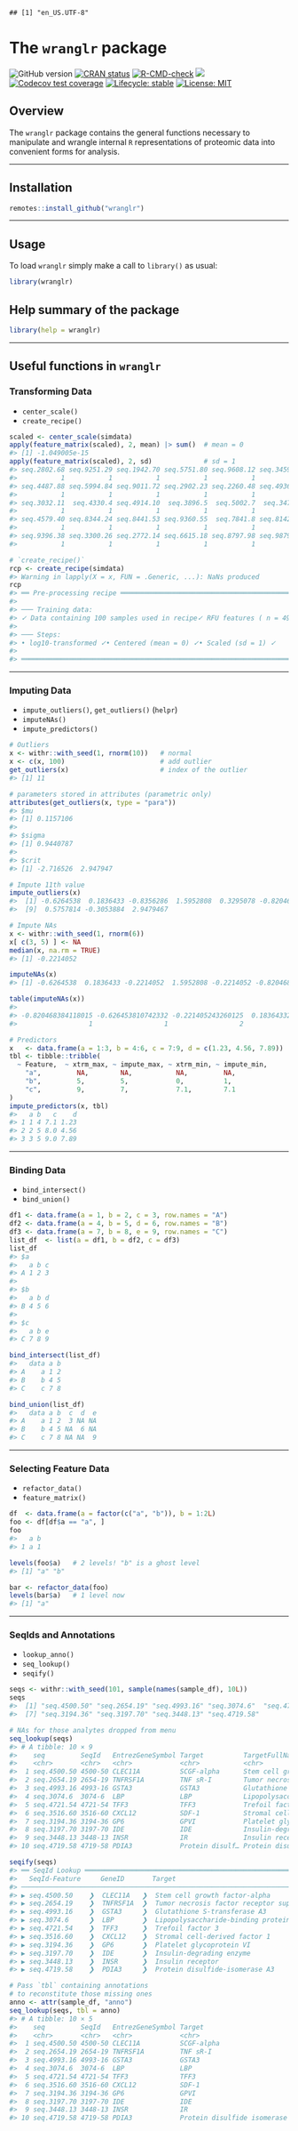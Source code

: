 
<!-- README.md is generated from README.Rmd. Please edit that file -->

    ## [1] "en_US.UTF-8"

# The `wranglr` package

<!-- badges: start -->

![GitHub
version](https://img.shields.io/badge/Version-0.0.1-success.svg?style=flat&logo=github)
[![CRAN
status](http://www.r-pkg.org/badges/version/wranglr)](https://cran.r-project.org/package=wranglr)
[![R-CMD-check](https://github.com/stufield/wranglr/workflows/R-CMD-check/badge.svg)](https://github.com/stufield/wranglr/actions)
[![](https://cranlogs.r-pkg.org/badges/grand-total/wranglr)](https://cran.r-project.org/package=wranglr)
[![Codecov test
coverage](https://codecov.io/gh/stufield/wranglr/branch/main/graph/badge.svg)](https://app.codecov.io/gh/stufield/wranglr?branch=main)
[![Lifecycle:
stable](https://img.shields.io/badge/lifecycle-stable-brightgreen.svg)](https://lifecycle.r-lib.org/articles/stages.html#stable)
[![License:
MIT](https://img.shields.io/badge/License-MIT-blue.svg)](https://choosealicense.com/licenses/mit/)
<!-- badges: end -->

## Overview

The `wranglr` package contains the general functions necessary to
manipulate and wrangle internal `R` representations of proteomic data
into convenient forms for analysis.

------------------------------------------------------------------------

## Installation

``` r
remotes::install_github("wranglr")
```

------------------------------------------------------------------------

## Usage

To load `wranglr` simply make a call to `library()` as usual:

``` r
library(wranglr)
```

## Help summary of the package

``` r
library(help = wranglr)
```

------------------------------------------------------------------------

## Useful functions in `wranglr`

### Transforming Data

- `center_scale()`
- `create_recipe()`

``` r
scaled <- center_scale(simdata)
apply(feature_matrix(scaled), 2, mean) |> sum()  # mean = 0
#> [1] -1.049005e-15
apply(feature_matrix(scaled), 2, sd)             # sd = 1
#> seq.2802.68 seq.9251.29 seq.1942.70 seq.5751.80 seq.9608.12 seq.3459.49 seq.3865.56 seq.3363.21 
#>           1           1           1           1           1           1           1           1 
#> seq.4487.88 seq.5994.84 seq.9011.72 seq.2902.23 seq.2260.48 seq.4936.96 seq.2277.95 seq.2953.31 
#>           1           1           1           1           1           1           1           1 
#> seq.3032.11  seq.4330.4 seq.4914.10  seq.3896.5  seq.5002.7  seq.3476.4 seq.1130.49 seq.6356.60 
#>           1           1           1           1           1           1           1           1 
#> seq.4579.40 seq.8344.24 seq.8441.53 seq.9360.55  seq.7841.8 seq.8142.63 seq.4461.56 seq.9297.97 
#>           1           1           1           1           1           1           1           1 
#> seq.9396.38 seq.3300.26 seq.2772.14 seq.6615.18 seq.8797.98 seq.9879.88 seq.8993.16 seq.9373.82 
#>           1           1           1           1           1           1           1           1

# `create_recipe()`
rcp <- create_recipe(simdata)
#> Warning in lapply(X = x, FUN = .Generic, ...): NaNs produced
rcp
#> ══ Pre-processing recipe ═══════════════════════════════════════════════════════════════════════════
#> 
#> ─── Training data:
#> ✓ Data containing 100 samples used in recipe✓ RFU features ( n = 49 ) will be processed by:
#> 
#> ─── Steps:
#> • log10-transformed ✓• Centered (mean = 0) ✓• Scaled (sd = 1) ✓
#> 
#> ════════════════════════════════════════════════════════════════════════════════════════════════════
```

------------------------------------------------------------------------

### Imputing Data

- `impute_outliers()`, `get_outliers()` (`helpr`)
- `imputeNAs()`
- `impute_predictors()`

``` r
# Outliers
x <- withr::with_seed(1, rnorm(10))   # normal
x <- c(x, 100)                        # add outlier
get_outliers(x)                       # index of the outlier
#> [1] 11

# parameters stored in attributes (parametric only)
attributes(get_outliers(x, type = "para"))
#> $mu
#> [1] 0.1157106
#> 
#> $sigma
#> [1] 0.9440787
#> 
#> $crit
#> [1] -2.716526  2.947947

# Impute 11th value
impute_outliers(x)
#>  [1] -0.6264538  0.1836433 -0.8356286  1.5952808  0.3295078 -0.8204684  0.4874291  0.7383247
#>  [9]  0.5757814 -0.3053884  2.9479467

# Impute NAs
x <- withr::with_seed(1, rnorm(6))
x[ c(3, 5) ] <- NA
median(x, na.rm = TRUE)
#> [1] -0.2214052

imputeNAs(x)
#> [1] -0.6264538  0.1836433 -0.2214052  1.5952808 -0.2214052 -0.8204684

table(imputeNAs(x))
#> 
#> -0.820468384118015 -0.626453810742332 -0.221405243260125  0.183643324222082   1.59528080213779 
#>                  1                  1                  2                  1                  1

# Predictors
x   <- data.frame(a = 1:3, b = 4:6, c = 7:9, d = c(1.23, 4.56, 7.89))
tbl <- tibble::tribble(
  ~ Feature,  ~ xtrm_max, ~ impute_max, ~ xtrm_min, ~ impute_min,
    "a",         NA,        NA,           NA,         NA,
    "b",         5,         5,            0,          1,
    "c",         9,         7,            7.1,        7.1
)
impute_predictors(x, tbl)
#>   a b   c    d
#> 1 1 4 7.1 1.23
#> 2 2 5 8.0 4.56
#> 3 3 5 9.0 7.89
```

------------------------------------------------------------------------

### Binding Data

- `bind_intersect()`
- `bind_union()`

``` r
df1 <- data.frame(a = 1, b = 2, c = 3, row.names = "A")
df2 <- data.frame(a = 4, b = 5, d = 6, row.names = "B")
df3 <- data.frame(a = 7, b = 8, e = 9, row.names = "C")
list_df  <- list(a = df1, b = df2, c = df3)
list_df
#> $a
#>   a b c
#> A 1 2 3
#> 
#> $b
#>   a b d
#> B 4 5 6
#> 
#> $c
#>   a b e
#> C 7 8 9

bind_intersect(list_df)
#>   data a b
#> A    a 1 2
#> B    b 4 5
#> C    c 7 8

bind_union(list_df)
#>   data a b  c  d  e
#> A    a 1 2  3 NA NA
#> B    b 4 5 NA  6 NA
#> C    c 7 8 NA NA  9
```

------------------------------------------------------------------------

### Selecting Feature Data

- `refactor_data()`
- `feature_matrix()`

``` r
df  <- data.frame(a = factor(c("a", "b")), b = 1:2L)
foo <- df[df$a == "a", ]
foo
#>   a b
#> 1 a 1

levels(foo$a)   # 2 levels! "b" is a ghost level
#> [1] "a" "b"

bar <- refactor_data(foo)
levels(bar$a)   # 1 level now
#> [1] "a"
```

------------------------------------------------------------------------

### SeqIds and Annotations

- `lookup_anno()`
- `seq_lookup()`
- `seqify()`

``` r
seqs <- withr::with_seed(101, sample(names(sample_df), 10L))
seqs
#>  [1] "seq.4500.50" "seq.2654.19" "seq.4993.16" "seq.3074.6"  "seq.4721.54" "seq.3516.60"
#>  [7] "seq.3194.36" "seq.3197.70" "seq.3448.13" "seq.4719.58"

# NAs for those analytes dropped from menu
seq_lookup(seqs)
#> # A tibble: 10 × 9
#>    seq         SeqId   EntrezGeneSymbol Target          TargetFullName Dilution UniProt List  Reason
#>    <chr>       <chr>   <chr>            <chr>           <chr>          <chr>    <chr>   <chr> <chr> 
#>  1 seq.4500.50 4500-50 CLEC11A          SCGF-alpha      Stem cell gro… 0.5%     Q9Y240  ""    ""    
#>  2 seq.2654.19 2654-19 TNFRSF1A         TNF sR-I        Tumor necrosi… 20%      P19438  ""    ""    
#>  3 seq.4993.16 4993-16 GSTA3            GSTA3           Glutathione S… 20%      Q16772  ""    ""    
#>  4 seq.3074.6  3074-6  LBP              LBP             Lipopolysacch… 0.005%   P18428  ""    ""    
#>  5 seq.4721.54 4721-54 TFF3             TFF3            Trefoil facto… 0.5%     Q07654  ""    ""    
#>  6 seq.3516.60 3516-60 CXCL12           SDF-1           Stromal cell-… 20%      P48061  ""    ""    
#>  7 seq.3194.36 3194-36 GP6              GPVI            Platelet glyc… 0.5%     Q9HCN6  ""    ""    
#>  8 seq.3197.70 3197-70 IDE              IDE             Insulin-degra… 20%      P14735  ""    ""    
#>  9 seq.3448.13 3448-13 INSR             IR              Insulin recep… 20%      P06213  ""    ""    
#> 10 seq.4719.58 4719-58 PDIA3            Protein disulf… Protein disul… 0.5%     P30101  ""    ""

seqify(seqs)
#> ══ SeqId Lookup ════════════════════════════════════════════════════════════════════════════════════
#>   SeqId-Feature     GeneID       Target                                                   List     Reason   
#> ────────────────────────────────────────────────────────────────────────────────────────────────────
#> ▶ seq.4500.50    ❯  CLEC11A   ❯  Stem cell growth factor-alpha                         ❯        ❯        
#> ▶ seq.2654.19    ❯  TNFRSF1A  ❯  Tumor necrosis factor receptor superfamily member 1A  ❯        ❯        
#> ▶ seq.4993.16    ❯  GSTA3     ❯  Glutathione S-transferase A3                          ❯        ❯        
#> ▶ seq.3074.6     ❯  LBP       ❯  Lipopolysaccharide-binding protein                    ❯        ❯        
#> ▶ seq.4721.54    ❯  TFF3      ❯  Trefoil factor 3                                      ❯        ❯        
#> ▶ seq.3516.60    ❯  CXCL12    ❯  Stromal cell-derived factor 1                         ❯        ❯        
#> ▶ seq.3194.36    ❯  GP6       ❯  Platelet glycoprotein VI                              ❯        ❯        
#> ▶ seq.3197.70    ❯  IDE       ❯  Insulin-degrading enzyme                              ❯        ❯        
#> ▶ seq.3448.13    ❯  INSR      ❯  Insulin receptor                                      ❯        ❯        
#> ▶ seq.4719.58    ❯  PDIA3     ❯  Protein disulfide-isomerase A3                        ❯        ❯

# Pass `tbl` containing annotations
# to reconstitute those missing ones
anno <- attr(sample_df, "anno")
seq_lookup(seqs, tbl = anno)
#> # A tibble: 10 × 5
#>    seq         SeqId   EntrezGeneSymbol Target                         TargetFullName               
#>    <chr>       <chr>   <chr>            <chr>                          <chr>                        
#>  1 seq.4500.50 4500-50 CLEC11A          SCGF-alpha                     Stem Cell Growth Factor-alpha
#>  2 seq.2654.19 2654-19 TNFRSF1A         TNF sR-I                       Tumor necrosis factor recept…
#>  3 seq.4993.16 4993-16 GSTA3            GSTA3                          Glutathione S-transferase A3 
#>  4 seq.3074.6  3074-6  LBP              LBP                            Lipopolysaccharide-binding p…
#>  5 seq.4721.54 4721-54 TFF3             TFF3                           Trefoil factor 3             
#>  6 seq.3516.60 3516-60 CXCL12           SDF-1                          Stromal cell-derived factor 1
#>  7 seq.3194.36 3194-36 GP6              GPVI                           Platelet glycoprotein VI     
#>  8 seq.3197.70 3197-70 IDE              IDE                            Insulin-degrading enzyme     
#>  9 seq.3448.13 3448-13 INSR             IR                             Insulin receptor             
#> 10 seq.4719.58 4719-58 PDIA3            Protein disulfide isomerase A3 Protein disulfide-isomerase …
```
